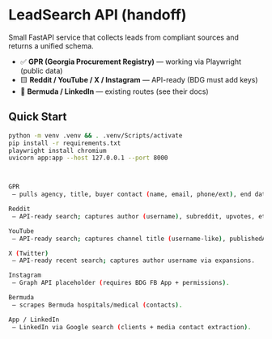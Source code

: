 # LeadSearch API (handoff)

Small FastAPI service that collects leads from compliant sources and returns a unified schema.

- ✅ **GPR (Georgia Procurement Registry)** — working via Playwright (public data)
- 🟨 **Reddit / YouTube / X / Instagram** — API-ready (BDG must add keys)
- 🧩 **Bermuda / LinkedIn** — existing routes (see their docs)

## Quick Start
```bash
python -m venv .venv && . .venv/Scripts/activate
pip install -r requirements.txt
playwright install chromium
uvicorn app:app --host 127.0.0.1 --port 8000



GPR
 — pulls agency, title, buyer contact (name, email, phone/ext), end date, plus raw metadata.

Reddit
 — API-ready search; captures author (username), subreddit, upvotes, etc.

YouTube
 — API-ready search; captures channel title (username-like), publishedAt, etc.

X (Twitter)
 — API-ready recent search; captures author username via expansions.

Instagram
 — Graph API placeholder (requires BDG FB App + permissions).

Bermuda
 — scrapes Bermuda hospitals/medical (contacts).

App / LinkedIn
 — LinkedIn via Google search (clients + media contact extraction).